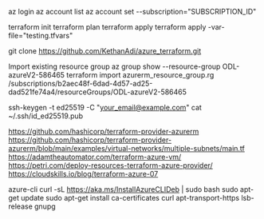 


az login
az account list
az account set --subscription="SUBSCRIPTION_ID"

terraform init
terraform plan
terraform apply
terraform apply -var-file="testing.tfvars"

git clone https://github.com/KethanAdi/azure_terraform.git


Import existing resource group
az group show --resource-group ODL-azureV2-586465
terraform import azurerm_resource_group.rg /subscriptions/b2aec48f-6dad-4d57-ad25-dad521fe74a4/resourceGroups/ODL-azureV2-586465



ssh-keygen -t ed25519 -C "your_email@example.com"
cat ~/.ssh/id_ed25519.pub 




https://github.com/hashicorp/terraform-provider-azurerm
https://github.com/hashicorp/terraform-provider-azurerm/blob/main/examples/virtual-networks/multiple-subnets/main.tf
https://adamtheautomator.com/terraform-azure-vm/
https://petri.com/deploy-resources-terraform-azure-provider/
https://cloudskills.io/blog/terraform-azure-07





azure-cli
curl -sL https://aka.ms/InstallAzureCLIDeb | sudo bash
sudo apt-get update
sudo apt-get install ca-certificates curl apt-transport-https lsb-release gnupg


